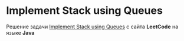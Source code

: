 # Implement Stack using Queues
Решение задачи [Implement Stack using Queues](https://leetcode.com/problems/implement-stack-using-queues/) c сайта **LeetCode** на языке **Java**